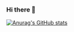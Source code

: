 ### Hi there 👋

[![Anurag's GitHub stats](https://github-readme-stats.vercel.app/api?username=nicolasjandre&show_icons=true&theme=dark)](https://github.com/nicolasjandre/github-readme-stats&show_icons=true&theme=dark)
